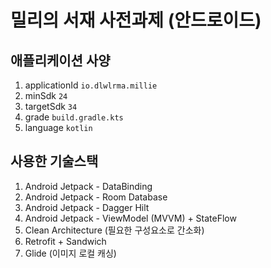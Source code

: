 # 밀리의 서재 사전과제 (안드로이드)

## 애플리케이션 사양
1. applicationId ``io.dlwlrma.millie``
2. minSdk ``24``
3. targetSdk ``34``
4. grade ``build.gradle.kts``
5. language ``kotlin``

## 사용한 기술스택
1. Android Jetpack - DataBinding
2. Android Jetpack - Room Database
3. Android Jetpack - Dagger Hilt
4. Android Jetpack - ViewModel (MVVM) + StateFlow
6. Clean Architecture (필요한 구성요소로 간소화)
5. Retrofit + Sandwich
6. Glide (이미지 로컬 캐싱)

